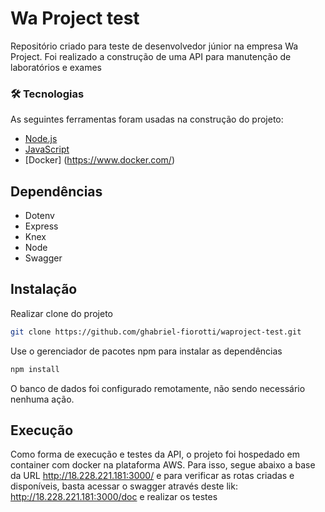 # Wa Project test

Repositório criado para teste de desenvolvedor júnior na empresa Wa Project. Foi realizado a construção de uma API para manutenção de laboratórios e exames 

### 🛠 Tecnologias

As seguintes ferramentas foram usadas na construção do projeto:

- [Node.js](https://nodejs.org/en/)
- [JavaScript](https://developer.mozilla.org/pt-BR/docs/Web/JavaScript)
- [Docker] (https://www.docker.com/)

## Dependências
* Dotenv
* Express
* Knex
* Node
* Swagger

## Instalação

Realizar clone do projeto
```bash 
git clone https://github.com/ghabriel-fiorotti/waproject-test.git
```


Use o gerenciador de pacotes npm para instalar as dependências

```bash
npm install
```

O banco de dados foi configurado remotamente, não sendo necessário nenhuma ação. 

## Execução

Como forma de execução e testes da API, o projeto foi hospedado em container com docker na plataforma AWS. Para isso, segue abaixo a base da URL http://18.228.221.181:3000/ e para verificar as rotas criadas e disponíveis, basta acessar o swagger através deste lik: http://18.228.221.181:3000/doc e realizar os testes
